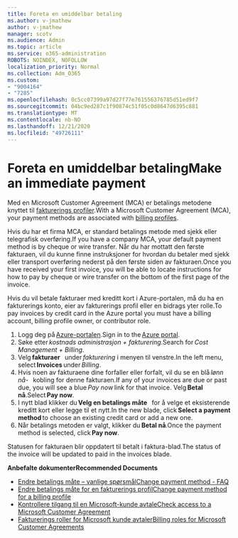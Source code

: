 ```yaml
---
title: Foreta en umiddelbar betaling
ms.author: v-jmathew
author: v-jmathew
manager: scotv
ms.audience: Admin
ms.topic: article
ms.service: o365-administration
ROBOTS: NOINDEX, NOFOLLOW
localization_priority: Normal
ms.collection: Adm_O365
ms.custom:
- "9004164"
- "7285"
ms.openlocfilehash: 0c5cc07399a97d27f77e761556376785d51ed9f7
ms.sourcegitcommit: 04bc9ed287c1f90874c51f05c0d8647d6395c881
ms.translationtype: MT
ms.contentlocale: nb-NO
ms.lasthandoff: 12/21/2020
ms.locfileid: "49726111"
---
```

# <a name="make-an-immediate-payment"></a><span data-ttu-id="7f9ea-102">Foreta en umiddelbar betaling</span><span class="sxs-lookup"><span data-stu-id="7f9ea-102">Make an immediate payment</span></span>

<span data-ttu-id="7f9ea-103">Med en Microsoft Customer Agreement (MCA) er betalings metodene knyttet til [fakturerings profiler](https://docs.microsoft.com/azure/billing/billing-how-to-change-credit-card?WT.mc_id=Portal-Microsoft_Azure_Support#change-payment-method-for-a-billing-profile).</span><span class="sxs-lookup"><span data-stu-id="7f9ea-103">With a Microsoft Customer Agreement (MCA), your payment methods are associated with [billing profiles](https://docs.microsoft.com/azure/billing/billing-how-to-change-credit-card?WT.mc_id=Portal-Microsoft_Azure_Support#change-payment-method-for-a-billing-profile).</span></span>

<span data-ttu-id="7f9ea-104">Hvis du har et firma MCA, er standard betalings metode med sjekk eller telegrafisk overføring.</span><span class="sxs-lookup"><span data-stu-id="7f9ea-104">If you have a company MCA, your default payment method is by cheque or wire transfer.</span></span> <span data-ttu-id="7f9ea-105">Når du har mottatt den første fakturaen, vil du kunne finne instruksjoner for hvordan du betaler med sjekk eller transport overføring nederst på den første siden av fakturaen.</span><span class="sxs-lookup"><span data-stu-id="7f9ea-105">Once you have received your first invoice, you will be able to locate instructions for how to pay by cheque or wire transfer on the bottom of the first page of the invoice.</span></span>

<span data-ttu-id="7f9ea-106">Hvis du vil betale fakturaer med kreditt kort i Azure-portalen, må du ha en fakturerings konto, eier av fakturerings profil eller en bidrags yter rolle.</span><span class="sxs-lookup"><span data-stu-id="7f9ea-106">To pay invoices by credit card in the Azure portal you must have a billing account, billing profile owner, or contributor role.</span></span>

1. <span data-ttu-id="7f9ea-107">Logg deg på [Azure-portalen](https://portal.azure.com/).</span><span class="sxs-lookup"><span data-stu-id="7f9ea-107">Sign in to the [Azure portal](https://portal.azure.com/).</span></span>
2. <span data-ttu-id="7f9ea-108">Søke etter *kostnads administrasjon + fakturering*.</span><span class="sxs-lookup"><span data-stu-id="7f9ea-108">Search for *Cost Management + Billing*.</span></span>
3. <span data-ttu-id="7f9ea-109">Velg **fakturaer**   under *fakturering* i menyen til venstre.</span><span class="sxs-lookup"><span data-stu-id="7f9ea-109">In the left menu, select **Invoices** under *Billing*.</span></span>
4. <span data-ttu-id="7f9ea-110">Hvis noen av fakturaene dine forfaller eller forfalt, vil du se en blå *lønn nå*-   kobling for denne fakturaen.</span><span class="sxs-lookup"><span data-stu-id="7f9ea-110">If any of your invoices are due or past due, you will see a blue *Pay now* link for that invoice.</span></span> <span data-ttu-id="7f9ea-111">Velg **Betal nå**.</span><span class="sxs-lookup"><span data-stu-id="7f9ea-111">Select **Pay now**.</span></span>
5. <span data-ttu-id="7f9ea-112">I nytt blad klikker du **Velg en betalings måte**   for å velge et eksisterende kreditt kort eller legge til et nytt.</span><span class="sxs-lookup"><span data-stu-id="7f9ea-112">In the new blade, click **Select a payment method** to choose an existing credit card or add a new one.</span></span>
6. <span data-ttu-id="7f9ea-113">Når betalings metoden er valgt, klikker du **Betal nå**.</span><span class="sxs-lookup"><span data-stu-id="7f9ea-113">Once the payment method is selected, click **Pay now**.</span></span>

<span data-ttu-id="7f9ea-114">Statusen for fakturaen blir oppdatert til betalt i faktura-blad.</span><span class="sxs-lookup"><span data-stu-id="7f9ea-114">The status of the invoice will be updated to paid in the invoices blade.</span></span>

<span data-ttu-id="7f9ea-115">**Anbefalte dokumenter**</span><span class="sxs-lookup"><span data-stu-id="7f9ea-115">**Recommended Documents**</span></span>

- [<span data-ttu-id="7f9ea-116">Endre betalings måte – vanlige spørsmål</span><span class="sxs-lookup"><span data-stu-id="7f9ea-116">Change payment method - FAQ</span></span>](https://docs.microsoft.com/azure/billing/billing-how-to-change-credit-card?WT.mc_id=Portal-Microsoft_Azure_Support#frequently-asked-questions)
- [<span data-ttu-id="7f9ea-117">Endre betalings måte for en fakturerings profil</span><span class="sxs-lookup"><span data-stu-id="7f9ea-117">Change payment method for a billing profile</span></span>](https://docs.microsoft.com/azure/cost-management-billing/manage/change-credit-card?WT.mc_id=Portal-Microsoft_Azure_Support#manage-credit-cards-for-a-microsoft-customer-agreement)
- [<span data-ttu-id="7f9ea-118">Kontrollere tilgang til en Microsoft-kunde avtale</span><span class="sxs-lookup"><span data-stu-id="7f9ea-118">Check access to a Microsoft Customer Agreement</span></span>](https://docs.microsoft.com/azure/cost-management-billing/manage/change-credit-card?WT.mc_id=Portal-Microsoft_Azure_Support%22%20%5Cl%20%22manage-credit-cards-for-a-microsoft-customer-agreement%22%20%5Ct%20%22_blank#check-the-type-of-your-account)
- [<span data-ttu-id="7f9ea-119">Fakturerings roller for Microsoft kunde avtaler</span><span class="sxs-lookup"><span data-stu-id="7f9ea-119">Billing roles for Microsoft Customer Agreements</span></span>](https://docs.microsoft.com/azure/cost-management-billing/manage/understand-mca-roles)
